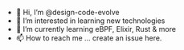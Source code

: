 - 👋 Hi, I’m @design-code-evolve
- 👀 I’m interested in learning new technologies
- 🌱 I’m currently learning eBPF, Elixir, Rust & more
- 📫 How to reach me ... create an issue here.

<!---
design-code-evolve/design-code-evolve is a ✨ special ✨ repository because its `README.md` (this file) appears on your GitHub profile.
You can click the Preview link to take a look at your changes.
--->
